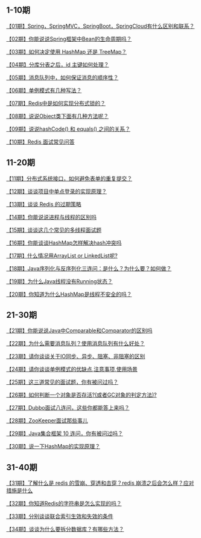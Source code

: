 ## 1-10期

<a href="https://mp.weixin.qq.com/s?__biz=MzUyNDkzNzczNQ==&mid=2247492508&idx=3&sn=8ed4ef898802031d5a1189f7b880c5bf&chksm=fa271cf4cd5095e26332bf75f58953a8e6972a297bf42dabbbba9c8082838da6e353ae405c15&token=425049995&lang=zh_CN#rd">【01期】Spring，SpringMVC，SpringBoot，SpringCloud有什么区别和联系？</a>

<a href="https://mp.weixin.qq.com/s?__biz=MzUyNDkzNzczNQ==&mid=2247492536&idx=3&sn=e92f61cd862c7687183e9075b3c4597c&chksm=fa271cd0cd5095c69d0499296b42457569dfc7a77aa12767c4c8249d17f574341693029b7383&token=909974146&lang=zh_CN#rd">【02期】你能说说Spring框架中Bean的生命周期吗？</a>

<a href="https://mp.weixin.qq.com/s?__biz=MzUyNDkzNzczNQ==&mid=2247492564&idx=3&sn=9f57b6a74830f1db816e0ef37fb466be&chksm=fa271cbccd5095aa965c8fdfc3a5a39a5d3611b7ff0ed706081accca50f13d7e21147da03a43&token=1743137442&lang=zh_CN#rd">【03期】如何决定使用 HashMap 还是 TreeMap？</a>

<a href="https://mp.weixin.qq.com/s?__biz=MzUyNDkzNzczNQ==&mid=2247492586&idx=3&sn=ef62ccf6678a23320cca112f4d4a9e1f&chksm=fa271c82cd509594a66f6b4154a4320eb960ef592c09c92f398d34b2824bda1f02c745a7522b&token=425049995&lang=zh_CN#rd">【04期】分库分表之后，id 主键如何处理？</a>

<a href="https://mp.weixin.qq.com/s?__biz=MzUyNDkzNzczNQ==&mid=2247492687&idx=3&sn=e3fcd8d9c38c03bc8f46f6da1484dbda&chksm=fa271b27cd509231a98e242b826feb1648bed388bc32a50b435285cc02d7ea4d35f3f46e3147&token=425049995&lang=zh_CN#rd">【05期】消息队列中，如何保证消息的顺序性？</a>

<a href="https://mp.weixin.qq.com/s?__biz=MzUyNDkzNzczNQ==&mid=2247492725&idx=3&sn=7a470d25797a1479649a90ffa1ba9df4&chksm=fa271b1dcd50920bd02def3ce9345c9d7a0f7a3d02e4adfee157b79a877ba9b9056be31f0ee5&token=695691411&lang=zh_CN#rd">【06期】单例模式有几种写法？</a>

<a href="https://mp.weixin.qq.com/s?__biz=MzUyNDkzNzczNQ==&mid=2247492753&idx=3&sn=b64c4487d9731eee67ed6b79e30ba682&chksm=fa271bf9cd5092ef1183d7a1e68fc3e425f7872307f64dddba238abed3b1353548e1bf4af5e4&token=1671661694&lang=zh_CN#rd">【07期】Redis中是如何实现分布式锁的？</a>

<a href="https://mp.weixin.qq.com/s?__biz=MzUyNDkzNzczNQ==&mid=2247492940&idx=3&sn=38aabb5279e4baf4e4d52cbbb0798250&chksm=fa271a24cd509332828df7198891ca6c98fd77d38664f8c289b5c583789a0825b3290b7faa13&token=1742414119&lang=zh_CN#rd">【08期】说说Object类下面有几种方法呢？</a>

<a href="https://mp.weixin.qq.com/s?__biz=MzUyNDkzNzczNQ==&mid=2247493108&idx=3&sn=d279a11c184076a81a5c7cf50b9d1d6d&chksm=fa271a9ccd50938a04b2feac3b9a4c19286fa724b25d835320472d3d51b71d3e87cda056a3ec&token=1438247324&lang=zh_CN#rd">【09期】说说hashCode() 和 equals() 之间的关系？</a>

<a href="https://mp.weixin.qq.com/s?__biz=MzUyNDkzNzczNQ==&mid=2247493194&idx=3&sn=9d9d5c3378b562fbe927f750203aa0e9&chksm=fa271922cd509034f4c1d4d4e232f452e31ef444f429b20a2656fbf3a7a0eed827048f0eec80&token=308854338&lang=zh_CN#rd">【10期】Redis 面试常见问答</a>

## 11-20期

<a href="https://mp.weixin.qq.com/s?__biz=MzUyNDkzNzczNQ==&mid=2247493241&idx=3&sn=546b0a1072257f053ec2fef2f9771265&chksm=fa271911cd50900763e341967dd9465dbf6fb0725d537d346ca2800934c2fd73e03025963ef6&token=308854338&lang=zh_CN#rd">【11期】分布式系统接口，如何避免表单的重复提交？</a>

<a href="https://mp.weixin.qq.com/s?__biz=MzUyNDkzNzczNQ==&mid=2247493308&idx=3&sn=17f695f4842c467c31246a216d17554a&chksm=fa2719d4cd5090c22c61f18071399550eb8afa681ecfdade986639cc3fb29184c6cf59b1966d&token=294911000&lang=zh_CN#rd">【12期】谈谈项目中单点登录的实现原理？</a>

<a href="https://mp.weixin.qq.com/s?__biz=MzUyNDkzNzczNQ==&mid=2247493372&idx=3&sn=b44d87c99294cfd3ffdcae4c91e3d2b6&chksm=fa271994cd509082edd9427b8f323e0b089afbdb821cf64b41bad8a90680e3fc64384a86d099&token=1230070682&lang=zh_CN#rd">【13期】谈谈 Redis 的过期策略</a>

<a href="https://mp.weixin.qq.com/s?__biz=MzUyNDkzNzczNQ==&mid=2247493514&idx=3&sn=1629b51a4caf6b3d30685e727e30e304&chksm=fa2718e2cd5091f475d84f5d534e2c0380fdb73cd16866c6bcd7db6fc96d16eaa93f15d43db1&token=449605412&lang=zh_CN#rd">【14期】你能说说进程与线程的区别吗</a>

<a href="https://mp.weixin.qq.com/s?__biz=MzUyNDkzNzczNQ==&mid=2247493560&idx=3&sn=b83adfaca7563faadcf3c40d556d53e0&chksm=fa2718d0cd5091c60bf07dd612598317461968f315763ab05e1d9cbb9a72659a140d920bb4e6&token=1723103829&lang=zh_CN#rd">【15期】谈谈这几个常见的多线程面试题</a>

<a href="https://mp.weixin.qq.com/s?__biz=MzUyNDkzNzczNQ==&mid=2247493608&idx=3&sn=7a046ece1005fc8c54d27a6bc8bca27d&chksm=fa271880cd5091960fecf218c4a35e86c7d5ea50709d34e5f3c1da11314df0cc224f0aebc6ed&token=1723103829&lang=zh_CN#rd">【16期】你能谈谈HashMap怎样解决hash冲突吗</a>

<a href="https://mp.weixin.qq.com/s?__biz=MzUyNDkzNzczNQ==&mid=2247493655&idx=3&sn=36962db2752aebe31b6c50e44f82f960&chksm=fa27177fcd509e6923e3dc77e0a8e2d0cf17df0a0c112c91e7cf16257d9cecead52a17c3ee0c&token=1564091442&lang=zh_CN#rd">【17期】什么情况用ArrayList or LinkedList呢?</a>

<a href="https://mp.weixin.qq.com/s?__biz=MzUyNDkzNzczNQ==&mid=2247493691&idx=3&sn=6be323e6c2216c0b6d95afe1b6df8240&chksm=fa271753cd509e458b20022d997121be719fd7ffb8bfa84a60a7f67f75ae7c884ef8c766c247&token=1564091442&lang=zh_CN#rd">【18期】Java序列化与反序列化三连问：是什么？为什么要？如何做？</a>

<a href="https://mp.weixin.qq.com/s?__biz=MzUyNDkzNzczNQ==&mid=2247493741&idx=3&sn=cc1e4d8347259c0306447eb6b0ea8866&chksm=fa271705cd509e13629a51a07916afec0dc0e892dc9956e25bc960b396ffa1c822f34fd98604&token=2007603027&lang=zh_CN#rd">【19期】为什么Java线程没有Running状态？</a>

<a href="https://mp.weixin.qq.com/s?__biz=MzUyNDkzNzczNQ==&mid=2247493774&idx=3&sn=d81905f7e2fa9c1d78b9387821b548df&chksm=fa2717e6cd509ef0680fa552607dca1ead1d01a718c2a4188f84caabf944d7c2d54d6f691ba5&token=2007603027&lang=zh_CN#rd">【20期】你知道为什么HashMap是线程不安全的吗？</a>

## 21-30期

<a href="https://mp.weixin.qq.com/s?__biz=MzUyNDkzNzczNQ==&mid=2247493969&idx=3&sn=9b43a0049a080145fb7c49afd46cddfa&chksm=fa271639cd509f2f9e745df214f6c676f88e9d1255c95eaa5078c38da07cbadd6cfd44ebcbf5&token=1607051089&lang=zh_CN#rd">【21期】你能说说Java中Comparable和Comparator的区别吗</a>

<a href="https://mp.weixin.qq.com/s?__biz=MzUyNDkzNzczNQ==&mid=2247494002&idx=3&sn=01a03464410fbd17dfd3b675df5d54df&chksm=fa27161acd509f0ca7ccd3c343e6342bbb76b3ac0ed5d711417e13fb35b67c8d08bddecafdc5&token=1607051089&lang=zh_CN#rd">【22期】为什么需要消息队列？使用消息队列有什么好处？</a>

<a href="https://mp.weixin.qq.com/s?__biz=MzUyNDkzNzczNQ==&mid=2247494054&idx=3&sn=81bc690ed8bd26c6c8bba7e1184c2422&chksm=fa2716cecd509fd82343a1cf14a9ff4f1f93891b7a8b80766af6a261b973fa7c1de033867ad3&token=1607051089&lang=zh_CN#rd">【23期】请你谈谈关于IO同步、异步、阻塞、非阻塞的区别</a>

<a href="https://mp.weixin.qq.com/s?__biz=MzUyNDkzNzczNQ==&mid=2247494112&idx=3&sn=158340a1cb4a56156ff3fce04994f622&chksm=fa271688cd509f9e9d16fa6d4bb50ab2ebe073a521f6731daf572efb12069a17ab77a1bc9f65&token=1607051089&lang=zh_CN#rd">【24期】请你谈谈单例模式的优缺点,注意事项,使用场景</a>

<a href="https://mp.weixin.qq.com/s?__biz=MzUyNDkzNzczNQ==&mid=2247494139&idx=3&sn=6653a83beab42cf0a86807150a379477&chksm=fa271693cd509f851995fe53bb6366e0830f594962c470d7b741f9c2992c8384b1fb1362bcf4&token=1607051089&lang=zh_CN#rd">【25期】这三道常见的面试题，你有被问过吗？</a>

<a href="https://mp.weixin.qq.com/s?__biz=MzUyNDkzNzczNQ==&mid=2247494231&idx=3&sn=2ab4f33299aec3a689c1f1c9156e56de&chksm=fa27153fcd509c2994daa26a5e47e42b57540a0ff7dc8a7481b613ef8803a5cc15f67cd11478&token=1607051089&lang=zh_CN#rd">【26期】如何判断一个对象是否存活?(或者GC对象的判定方法)?</a>

<a href="https://mp.weixin.qq.com/s?__biz=MzUyNDkzNzczNQ==&mid=2247494265&idx=3&sn=eedac96d50753ce1d34b3c051ea791a3&chksm=fa271511cd509c07b97f1de5f50dd4bbf0ef3c6bbd9a9b094defdc6cfae78fa61e4aba3cbf3b&token=1607051089&lang=zh_CN#rd">【27期】Dubbo面试八连问，这些你都能答上来吗？</a>

<a href="https://mp.weixin.qq.com/s?__biz=MzUyNDkzNzczNQ==&mid=2247494314&idx=3&sn=d358db56e772353a46eed5bf26fbb0e9&chksm=fa2715c2cd509cd4a5645888bff67884679eafcacbe21cacf13a5e03349eaba087790487ba15&token=1607051089&lang=zh_CN#rd">【28期】ZooKeeper面试那些事儿</a>

<a href="https://mp.weixin.qq.com/s?__biz=MzUyNDkzNzczNQ==&mid=2247494346&idx=3&sn=5cbdbe84d3400e52c2335c9c418e7161&chksm=fa2715a2cd509cb4377fd0098ea1edbb592aada0a849a4fca4181338ee3b0518b81fd3e8ea74&token=1607051089&lang=zh_CN#rd">【29期】Java集合框架 10 连问，你有被问过吗？</a>

<a href="https://mp.weixin.qq.com/s?__biz=MzUyNDkzNzczNQ==&mid=2247494382&idx=3&sn=6070a9c784d33413b02150cb8d18f370&chksm=fa271586cd509c907758f539ed57beca7a2da32b3bdcaa4443b10f7fd2874dfe6318ed19a1db&token=1607051089&lang=zh_CN#rd">【30期】说一下HashMap的实现原理？</a>

## 31-40期

<a href="https://mp.weixin.qq.com/s?__biz=MzUyNDkzNzczNQ==&mid=2247494578&idx=3&sn=0e8b8bbca68433c5389cf4adbb8ef3a8&chksm=fa2714dacd509dcccf24775379b12b18a4ab3ad17b073554ecf4332d0ca6e218e5f75c9e1fe4&token=1607051089&lang=zh_CN#rd">【31期】了解什么是 redis 的雪崩、穿透和击穿？redis 崩溃之后会怎么样？应对措施是什么</a>

<a href="https://mp.weixin.qq.com/s?__biz=MzUyNDkzNzczNQ==&mid=2247494617&idx=3&sn=9794ad3403955a8e67a738d19a4c7117&chksm=fa2714b1cd509da75a83edab1ca93d23b35217519947def2939ebc3e23ca59a3473b4b3374a1&token=1607051089&lang=zh_CN#rd">【32期】你知道Redis的字符串是怎么实现的吗？</a>

<a href="https://mp.weixin.qq.com/s?__biz=MzUyNDkzNzczNQ==&mid=2247494723&idx=3&sn=86f7e56febbea8efb5703865537742d0&chksm=fa27132bcd509a3d4085c2b18b2a54169436810da56f3054031c4136e372725f25f5ae0cd157&token=1607051089&lang=zh_CN#rd">【33期】分别谈谈联合索引生效和失效的条件</a>

<a href="https://mp.weixin.qq.com/s?__biz=MzUyNDkzNzczNQ==&mid=2247494775&idx=3&sn=1b40435d36c6a490df67c5acea5617e7&chksm=fa27131fcd509a09eff810f77ca4ac938f2f24905a16a1334dddc6f739e16f83dc0006f0f822&token=1607051089&lang=zh_CN#rd">【34期】谈谈为什么要拆分数据库？有哪些方法？</a>




